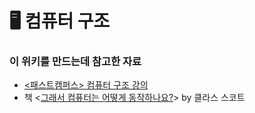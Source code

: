 # 🖥 컴퓨터 구조

### 이 위키를 만드는데 참고한 자료

* [<패스트캠퍼스> 컴퓨터 구조 강의](https://storage.googleapis.com/static.fastcampus.co.kr/prod/uploads/202104/161058-24/\[%ED%8C%A8%EC%8A%A4%ED%8A%B8%EC%BA%A0%ED%8D%BC%EC%8A%A4]-%EA%B5%90%EC%9C%A1%EA%B3%BC%EC%A0%95%EC%86%8C%EA%B0%9C%EC%84%9C-%EC%98%AC%EC%9D%B8%EC%9B%90-%ED%8C%A8%ED%82%A4%EC%A7%80---%EC%BB%B4%ED%93%A8%ED%84%B0-%EA%B3%B5%ED%95%99-%EC%A0%84%EA%B3%B5-%ED%95%84%EC%88%98.pdf)
* 책 <[그래서 컴퓨터는 어떻게 동작하나요?](http://www.yes24.com/Product/Goods/79637490)> by 클라스 스코트
